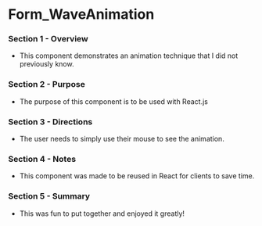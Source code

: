 # Form_WaveAnimation

### Section 1 - Overview 
- This component demonstrates an animation technique that I did not previously know.


### Section 2 - Purpose 
- The purpose of this component is to be used with React.js


### Section 3 - Directions
- The user needs to simply use their mouse to see the animation. 


### Section 4 - Notes 
- This component was made to be reused in React for clients to save time.


### Section 5 - Summary 
- This was fun to put together and enjoyed it greatly! 
